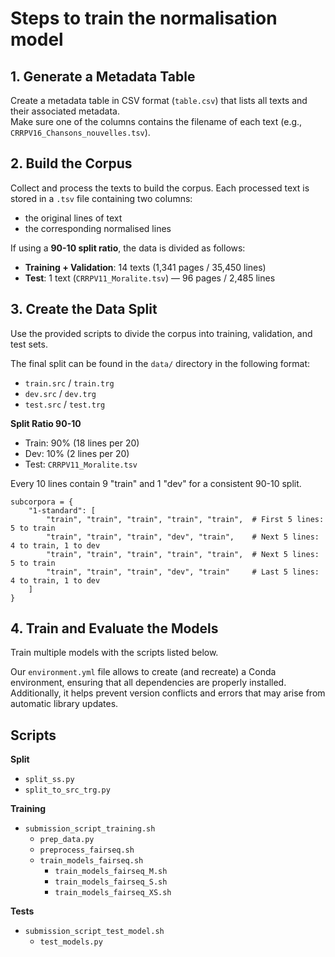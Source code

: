 # Steps to train the normalisation model

## 1. Generate a Metadata Table
Create a metadata table in CSV format (`table.csv`) that lists all texts and their associated metadata.  
Make sure one of the columns contains the filename of each text (e.g., `CRRPV16_Chansons_nouvelles.tsv`).

## 2. Build the Corpus
Collect and process the texts to build the corpus. Each processed text is stored in a `.tsv` file containing two columns:
- the original lines of text
- the corresponding normalised lines

If using a **90-10 split ratio**, the data is divided as follows:
- **Training + Validation**: 14 texts (1,341 pages / 35,450 lines)
- **Test**: 1 text (`CRRPV11_Moralite.tsv`) — 96 pages / 2,485 lines

## 3. Create the Data Split
Use the provided scripts to divide the corpus into training, validation, and test sets.

The final split can be found in the `data/` directory in the following format:
- `train.src` / `train.trg`
- `dev.src` / `dev.trg`
- `test.src` / `test.trg`

**Split Ratio 90-10**

- Train: 90% (18 lines per 20)
- Dev: 10% (2 lines per 20)
- Test: `CRRPV11_Moralite.tsv`

Every 10 lines contain 9 "train" and 1 "dev" for a consistent 90-10 split.

```
subcorpora = {
    "1-standard": [
        "train", "train", "train", "train", "train",  # First 5 lines: 5 to train
        "train", "train", "train", "dev", "train",    # Next 5 lines: 4 to train, 1 to dev
        "train", "train", "train", "train", "train",  # Next 5 lines: 5 to train
        "train", "train", "train", "dev", "train"     # Last 5 lines: 4 to train, 1 to dev
    ]
}
```

## 4. Train and Evaluate the Models

Train multiple models with the scripts listed below.

Our `environment.yml` file allows to create (and recreate) a Conda environment, ensuring that all dependencies are properly installed. Additionally, it helps prevent version conflicts and errors that may arise from automatic library updates.

## Scripts

**Split**
- `split_ss.py`
- `split_to_src_trg.py`

**Training**
- `submission_script_training.sh`
  - `prep_data.py`
  - `preprocess_fairseq.sh`
  - `train_models_fairseq.sh`
    - `train_models_fairseq_M.sh`
    - `train_models_fairseq_S.sh`
    - `train_models_fairseq_XS.sh`

**Tests**
- `submission_script_test_model.sh`
  - `test_models.py`

